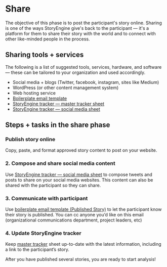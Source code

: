# Share

The objective of this phase is to post the participant's story online. Sharing is one of the ways StoryEngine give's back to the participant — it's a platform for them to share their story with the world and to connect with other like-minded people in the process.

## Sharing tools + services

The following is a list of suggested tools, services, hardware, and software — these can be tailored to your organization and used accordingly.

* Social media + blogs \(Twitter, facebook, instagram, sites like Medium\)
* WordPress \(or other content management system\)
* Web hosting service
* [Boilerplate email template](https://docs.google.com/document/d/1tCx5s-6B05lSf0hqZrH2C9yr4Nh6VLrZYzhNb9SzW0I/edit?usp=sharing)
* [StoryEngine tracker — master tracker sheet](https://docs.google.com/spreadsheets/d/1FVMHKgSiJJqT7Yq3QvWhvZkGJZ3M9wps5ZfSD-XN0wM/edit#gid=0&range=E:E)
* [StoryEngine tracker — social media sheet](https://docs.google.com/spreadsheets/d/1FVMHKgSiJJqT7Yq3QvWhvZkGJZ3M9wps5ZfSD-XN0wM/edit#gid=1256229332&range=C3)

## **Steps + tasks in the share phase**

### Publish story online

Copy, paste, and format approved story content to post on your website.

### 2. Compose and share social media content

Use [StoryEngine tracker — social media sheet](https://docs.google.com/spreadsheets/d/1FVMHKgSiJJqT7Yq3QvWhvZkGJZ3M9wps5ZfSD-XN0wM/edit#gid=1256229332&range=C3) to compose tweets and posts to share on your social media websites. This content can also be shared with the participant so they can share.

### 3. Communicate with participant

Use [boilerplate email template \(Published Story\)](https://docs.google.com/document/d/1tCx5s-6B05lSf0hqZrH2C9yr4Nh6VLrZYzhNb9SzW0I/edit?usp=sharing) to let the participant know their story is published. You can cc anyone you’d like on this email \(organizational communications department, project leaders, etc\)

### 4. Update StoryEngine tracker

Keep [master tracker](https://docs.google.com/spreadsheets/d/1FVMHKgSiJJqT7Yq3QvWhvZkGJZ3M9wps5ZfSD-XN0wM/edit#gid=0&range=E:E) sheet up-to-date with the latest information, including a link to the participant’s story.

After you have published several stories, you are ready to start analysis!

